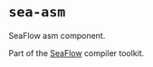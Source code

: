 # `sea-asm`

SeaFlow asm component.

Part of the [SeaFlow](https://github.com/caydenlund/seaflow) compiler toolkit.

